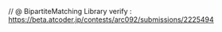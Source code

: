 // @ BipartiteMatching Library
verify : https://beta.atcoder.jp/contests/arc092/submissions/2225494
